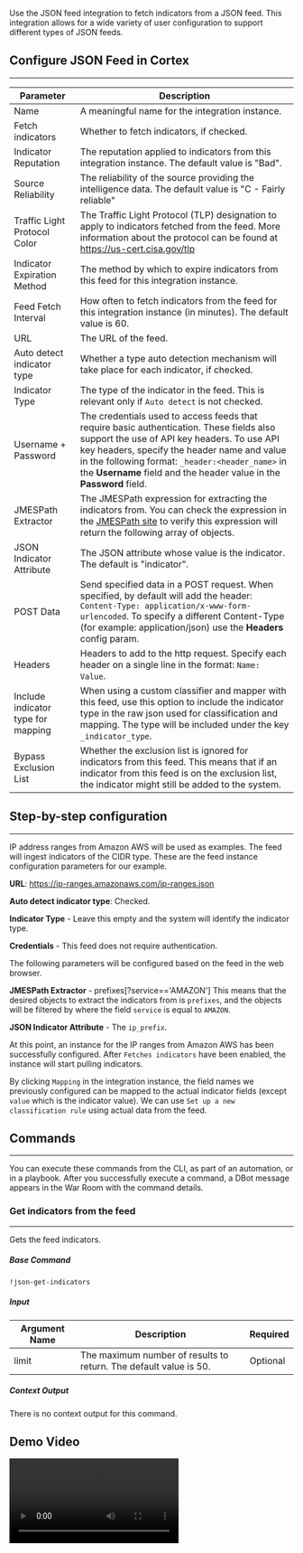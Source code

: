 
Use the JSON feed integration to fetch indicators from a JSON feed. This integration allows for a wide variety of user configuration to support different types of JSON feeds.

## Configure JSON Feed in Cortex

---


| Parameter | Description |
| --- | --- |
| Name | A meaningful name for the integration instance. |
| Fetch indicators | Whether to fetch indicators, if checked. |
| Indicator Reputation | The reputation applied to indicators from this integration instance. The default value is "Bad". |
| Source Reliability | The reliability of the source providing the intelligence data. The default value is "C - Fairly reliable" |
| Traffic Light Protocol Color | The Traffic Light Protocol (TLP) designation to apply to indicators fetched from the feed. More information about the protocol can be found at https://us-cert.cisa.gov/tlp |
| Indicator Expiration Method | The method by which to expire indicators from this feed for this integration instance. |    
| Feed Fetch Interval | How often to fetch indicators from the feed for this integration instance (in minutes). The default value is 60. | 
| URL | The URL of the feed. | 
| Auto detect indicator type | Whether a type auto detection mechanism will take place for each indicator, if checked. |
| Indicator Type | The type of the indicator in the feed. This is relevant only if `Auto detect` is not checked. | 
| Username + Password | The credentials used to access feeds that require basic authentication. These fields also support the use of API key headers. To use API key headers, specify the header name and value in the following format: `_header:<header_name>` in the **Username** field and the header value in the **Password** field. | 
| JMESPath Extractor | The JMESPath expression for extracting the indicators from. You can check the expression in the [JMESPath site](http://jmespath.org/) to verify this expression will return the following array of objects. |    
| JSON Indicator Attribute | The JSON attribute whose value is the indicator. The default is "indicator". |
| POST Data | Send specified data in a POST request. When specified, by default will add the header: `Content-Type: application/x-www-form-urlencoded`. To specify a different Content-Type (for example: application/json) use the **Headers** config param. | 
| Headers | Headers to add to the http request. Specify each header on a single line in the format: `Name: Value`. |
| Include indicator type for mapping | When using a custom classifier and mapper with this feed, use this option to include the indicator type in the raw json used for classification and mapping. The type will be included under the key `_indicator_type`. |
| Bypass Exclusion List | Whether the exclusion list is ignored for indicators from this feed. This means that if an indicator from this feed is on the exclusion list, the indicator might still be added to the system. |



## Step-by-step configuration

---

IP address ranges from Amazon AWS will be used as examples. The feed will ingest indicators of the CIDR type. These are the feed instance configuration parameters for our example.

**URL**: https://ip-ranges.amazonaws.com/ip-ranges.json

**Auto detect indicator type**: Checked.

**Indicator Type** - Leave this empty and the system will identify the indicator type.

**Credentials** - This feed does not require authentication.

The following parameters will be configured based on the feed in the web browser.

**JMESPath Extractor** - prefixes[?service=='AMAZON'] This means that the desired objects to extract the indicators from is
`prefixes`, and the objects will be filtered by where the field `service` is equal to `AMAZON`.

**JSON Indicator Attribute** - The `ip_prefix`.

At this point, an instance for the IP ranges from Amazon AWS has been successfully configured. After `Fetches indicators` have been enabled, the instance will start pulling indicators.

By clicking `Mapping` in the integration instance, the field names we previously configured can be mapped to the actual indicator fields (except `value` which is the indicator value).
We can use `Set up a new classification rule` using actual data from the feed.

## Commands

---
You can execute these commands from the CLI, as part of an automation, or in a playbook.
After you successfully execute a command, a DBot message appears in the War Room with the command details.

### Get indicators from the feed

---
Gets the feed indicators.

##### Base Command

`!json-get-indicators`

##### Input

| **Argument Name** | **Description** | **Required** |
| --- | --- | --- |
| limit | The maximum number of results to return. The default value is 50. | Optional | 


##### Context Output

There is no context output for this command.

## Demo Video

<video controls>
    <source src="https://github.com/demisto/content-assets/raw/7982404664dc68c2035b7c701d093ec026628802/Assets/FeedJSON/Json_generic_feed_demo.mp4"
            type="video/mp4"/>
    Sorry, your browser doesn't support embedded videos. You can download the video at: https://github.com/demisto/content-assets/blob/7982404664dc68c2035b7c701d093ec026628802/Assets/FeedJSON/Json_generic_feed_demo.mp4 
</video>